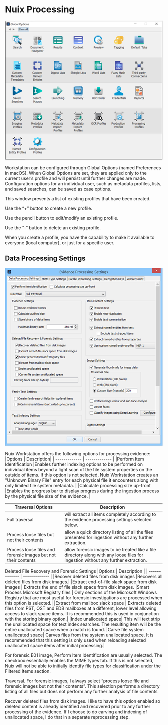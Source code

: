 # Nuix Processing

![Global Options](../.gitbook/assets/image%20%2824%29.png)

Workstation can be configured through Global Options \(named Preferences in macOS\). When Global Options are set, they are applied only to the current user’s profile and will persist until further changes are made. Configuration options for an individual user, such as metadata profiles, lists, and saved searches, can be saved as case options.

This window presents a list of existing profiles that have been created. 

Use the “+” button to create a new profile.

Use the pencil button to edit/modify an existing profile. 

Use the “-“ button to delete an existing profile. 

When you create a profile, you have the capability to make it available to everyone \(local computer\), or just for a specific user.

## Data Processing Settings

![Data Processing Settings](../.gitbook/assets/image%20%2825%29.png)

Nuix Workstation offers the following options for processing evidence: 
|Options | Description|
| ------------- | ------------- |
|Perform Item Identification |Enables further indexing options to be performed on individual items beyond a light scan of the file system properties on the outside of items. If this option is not selected, Nuix Workstation creates an "Unknown Binary File" entry for each physical file it encounters along with only limited file system metadata. |
|Calculate processing size up-front |Enables the progress bar to display progress during the ingestion process by the physical file size of the evidence. |


|Traversal Options| Description |
| ------------- | ------------- |
|Full traversal| will extract all items completely according to the evidence processing settings selected below.|
|Process loose files but not their contents| allow a quick directory listing of all the files presented for ingestion without any further extraction.
|Process loose files and forensic images but not their contents| allow forensic images to be treated like a file directory along with any loose files for ingestion without any further extraction.|

Deleted File Recovery and Forensic Settings
|Options | Description |
| ------------- | ------------- |
|Recover deleted files from disk images |Recovers all deleted files from disk images.|
|Extract end-of-file slack space from disk images | Extracts the end of file slack space from disk images.
|Smart Process Microsoft Registry files | Only sections of the Microsoft Windows Registry that are most useful for forensic investigations are processed when this option is selected.|
|Extract from mailbox slack space | Extracts deleted files from PST, OST and EDB mailboxes at a different, lower level allowing access to slack space items. It is recommended this is used in conjunction with the storing binary option.|
|Index unallocated space| This will text strip the unallocated space for text index searches. The resulting item will be the entire unallocated space when a match is found.
|Carve file system unallocated space| Carves files from the system unallocated space. It is recommended that this setting is only used when reloading selected unallocated space items after initial processing.|

For forensic E01 image, Perform Item Identification are usually selected. The checkbox essentially enables the MIME types tab. If this is not selected, Nuix will not be able to initially identify file types for classification under the Filtered Items section. 

Traversal.  For forensic images, I always select “process loose file and forensic images but not their contents”.  This selection performs a directory listing of all files but does not perform any further analysis of file contents

Recover deleted files from disk images.  I like to have this option enabled so deleted content is already identified and recovered prior to any further processing of the evidence.    If I choose to do carving and indexing of unallocated space, I do that in a separate reprocessing step.

